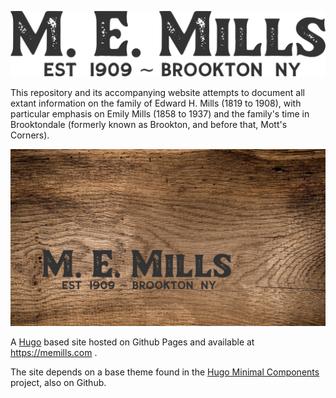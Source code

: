 
![M. E. Mills logo](/static/images/logo.svg)

This repository and its accompanying website attempts to document all extant information on the family of Edward H. Mills (1819 to 1908), with particular emphasis on Emily Mills (1858 to 1937) and the family's time in Brooktondale (formerly known as Brookton, and before that, Mott's Corners).

![memills.com home page desktop screenshot](/static/images/screenshot.jpg)

A [Hugo](https://gohugo.io/) based site hosted on Github Pages and available at https://memills.com .

The site depends on a base theme found in the [Hugo Minimal Components](https://github.com/ajs17/hugo-min-components) project, also on Github.
